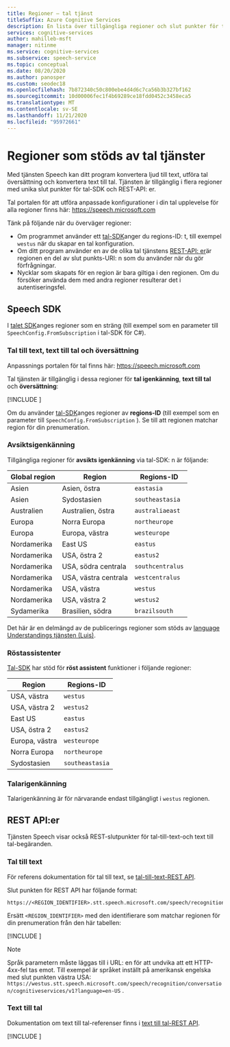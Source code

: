 ```yaml
---
title: Regioner – tal tjänst
titleSuffix: Azure Cognitive Services
description: En lista över tillgängliga regioner och slut punkter för tal tjänsten, inklusive tal-till-text, text till tal och tal översättning.
services: cognitive-services
author: mahilleb-msft
manager: nitinme
ms.service: cognitive-services
ms.subservice: speech-service
ms.topic: conceptual
ms.date: 08/20/2020
ms.author: panosper
ms.custom: seodec18
ms.openlocfilehash: 7b872340c50c800ebe4d4d6c7ca56b3b327bf162
ms.sourcegitcommit: 10d00006fec1f4b69289ce18fdd0452c3458eca5
ms.translationtype: MT
ms.contentlocale: sv-SE
ms.lasthandoff: 11/21/2020
ms.locfileid: "95972661"
---
```

# <a name="speech-service-supported-regions"></a>Regioner som stöds av tal tjänster

Med tjänsten Speech kan ditt program konvertera ljud till text, utföra tal översättning och konvertera text till tal. Tjänsten är tillgänglig i flera regioner med unika slut punkter för tal-SDK och REST-API: er.

Tal portalen för att utföra anpassade konfigurationer i din tal upplevelse för alla regioner finns här: https://speech.microsoft.com

Tänk på följande när du överväger regioner:

* Om programmet använder ett [tal-SDK](speech-sdk.md)anger du regions-ID: t, till exempel `westus` när du skapar en tal konfiguration.
* Om ditt program använder en av de olika tal tjänstens [REST-API: er](./overview.md#reference-docs)är regionen en del av slut punkts-URI: n som du använder när du gör förfrågningar.
* Nycklar som skapats för en region är bara giltiga i den regionen. Om du försöker använda dem med andra regioner resulterar det i autentiseringsfel.

## <a name="speech-sdk"></a>Speech SDK

I [talet SDK](speech-sdk.md)anges regioner som en sträng (till exempel som en parameter till `SpeechConfig.FromSubscription` i tal-SDK för C#).

### <a name="speech-to-text-text-to-speech-and-translation"></a>Tal till text, text till tal och översättning

Anpassnings portalen för tal finns här: https://speech.microsoft.com

Tal tjänsten är tillgänglig i dessa regioner för **tal igenkänning**, **text till tal** och **översättning**:

[!INCLUDE [](../../../includes/cognitive-services-speech-service-region-identifier.md)]

Om du använder [tal-SDK](speech-sdk.md)anges regioner av **regions-ID** (till exempel som en parameter till `SpeechConfig.FromSubscription` ). Se till att regionen matchar region för din prenumeration.

### <a name="intent-recognition"></a>Avsiktsigenkänning

Tillgängliga regioner för **avsikts igenkänning** via tal-SDK: n är följande:

| Global region | Region           | Regions-ID |
| ------------- | ---------------- | -------------------- |
| Asien          | Asien, östra        | `eastasia`           |
| Asien          | Sydostasien   | `southeastasia`      |
| Australien     | Australien, östra   | `australiaeast`      |
| Europa        | Norra Europa     | `northeurope`        |
| Europa        | Europa, västra      | `westeurope`         |
| Nordamerika | East US          | `eastus`             |
| Nordamerika | USA, östra 2        | `eastus2`            |
| Nordamerika | USA, södra centrala | `southcentralus`     |
| Nordamerika | USA, västra centrala  | `westcentralus`      |
| Nordamerika | USA, västra          | `westus`             |
| Nordamerika | USA, västra 2        | `westus2`            |
| Sydamerika | Brasilien, södra     | `brazilsouth`        |

Det här är en delmängd av de publicerings regioner som stöds av [language Understandings tjänsten (Luis)](../luis/luis-reference-regions.md).

### <a name="voice-assistants"></a>Röstassistenter

[Tal-SDK](speech-sdk.md) har stöd för **röst assistent** funktioner i följande regioner:

| Region         | Regions-ID |
| -------------- | -------------------- |
| USA, västra        | `westus`             |
| USA, västra 2      | `westus2`            |
| East US        | `eastus`             |
| USA, östra 2      | `eastus2`            |
| Europa, västra    | `westeurope`         |
| Norra Europa   | `northeurope`        |
| Sydostasien | `southeastasia`      |

### <a name="speaker-recognition"></a>Talarigenkänning

Talarigenkänning är för närvarande endast tillgängligt i `westus` regionen.

## <a name="rest-apis"></a>REST API:er

Tjänsten Speech visar också REST-slutpunkter för tal-till-text-och text till tal-begäranden.

### <a name="speech-to-text"></a>Tal till text

För referens dokumentation för tal till text, se [tal-till-text-REST API](rest-speech-to-text.md).

Slut punkten för REST API har följande format:

```
https://<REGION_IDENTIFIER>.stt.speech.microsoft.com/speech/recognition/conversation/cognitiveservices/v1
```

Ersätt `<REGION_IDENTIFIER>` med den identifierare som matchar regionen för din prenumeration från den här tabellen:

[!INCLUDE [](../../../includes/cognitive-services-speech-service-region-identifier.md)]

> [!NOTE]
> Språk parametern måste läggas till i URL: en för att undvika att ett HTTP-4xx-fel tas emot. Till exempel är språket inställt på amerikansk engelska med slut punkten västra USA: `https://westus.stt.speech.microsoft.com/speech/recognition/conversation/cognitiveservices/v1?language=en-US` .

### <a name="text-to-speech"></a>Text till tal

Dokumentation om text till tal-referenser finns i [text till tal-REST API](rest-text-to-speech.md).

[!INCLUDE [](../../../includes/cognitive-services-speech-service-endpoints-text-to-speech.md)]
